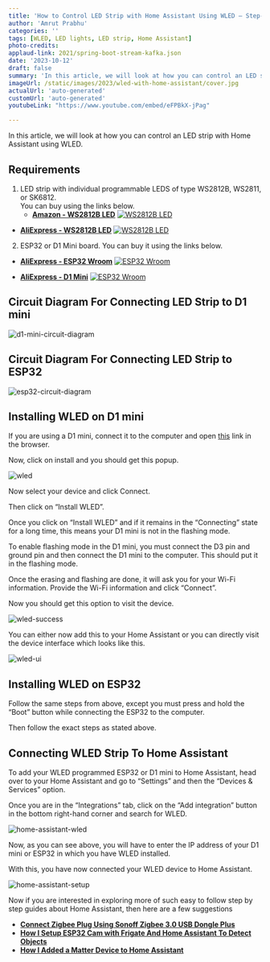 ```yaml
---
title: 'How to Control LED Strip with Home Assistant Using WLED — Step-By-Step Guide'
author: 'Amrut Prabhu'
categories: ''
tags: [WLED, LED lights, LED strip, Home Assistant]
photo-credits:
applaud-link: 2021/spring-boot-stream-kafka.json
date: '2023-10-12'
draft: false
summary: 'In this article, we will look at how you can control an LED strip with Home Assistant using WLED.'
imageUrl: /static/images/2023/wled-with-home-assistant/cover.jpg
actualUrl: 'auto-generated'
customUrl: 'auto-generated'
youtubeLink: "https://www.youtube.com/embed/eFPBkX-jPag"

---
```

In this article, we will look at how you can control an LED strip with Home Assistant using WLED.

<TOCInline toc={props.toc} asDisclosure />  

## Requirements

1.  LED strip with individual programmable LEDS of type WS2812B, WS2811, or SK6812.  
    You can buy using the links below.
    -   [**Amazon - WS2812B LED**](https://amzn.to/3Pjtmbr)
[![WS2812B LED](/static/images/2023/wled-with-home-assistant/led-strip.jpg)](https://amzn.to/3Pjtmbr)

-   [**AliExpress - WS2812B LED**](https://s.click.aliexpress.com/e/_DEYtbQb)
[![WS2812B LED](/static/images/2023/wled-with-home-assistant/led-strip-aliexpress.webp)](https://s.click.aliexpress.com/e/_DnKbqIr)
2.  ESP32 or D1 Mini board. You can buy it using the links below.

-   [**AliExpress - ESP32 Wroom**](https://s.click.aliexpress.com/e/_DB4HfST)
[![ESP32 Wroom](/static/images/2023/wled-with-home-assistant/esp32-wroom.webp)](https://s.click.aliexpress.com/e/_DeqlHMr)

-   [**AliExpress - D1 Mini**](https://s.click.aliexpress.com/e/_DB6gHF9)
[![ESP32 Wroom](/static/images/2023/wled-with-home-assistant/d1-mini.webp)](https://s.click.aliexpress.com/e/_DB6gHF9)
## Circuit Diagram For Connecting LED Strip to D1 mini

![d1-mini-circuit-diagram](/static/images/2023/wled-with-home-assistant/d1-mini-circuit-diagram.webp)

## Circuit Diagram For Connecting LED Strip to ESP32

![esp32-circuit-diagram](/static/images/2023/wled-with-home-assistant/esp32-circuit-diagram.webp)

  

## Installing WLED on D1 mini

If you are using a D1 mini, connect it to the computer and open [this](https://install.wled.me/) link in the browser.

Now, click on install and you should get this popup.

![wled](/static/images/2023/wled-with-home-assistant/wled.webp)

Now select your device and click Connect.

Then click on “Install WLED”.

Once you click on “Install WLED” and if it remains in the “Connecting” state for a long time, this means your D1 mini is not in the flashing mode.

To enable flashing mode in the D1 mini, you must connect the D3 pin and ground pin and then connect the D1 mini to the computer. This should put it in the flashing mode.

Once the erasing and flashing are done, it will ask you for your Wi-Fi information. Provide the Wi-Fi information and click “Connect”.

Now you should get this option to visit the device.

![wled-success](/static/images/2023/wled-with-home-assistant/wled-success.webp)

You can either now add this to your Home Assistant or you can directly visit the device interface which looks like this.

![wled-ui](/static/images/2023/wled-with-home-assistant/wled-ui.webp)

  

## Installing WLED on ESP32

Follow the same steps from above, except you must press and hold the “Boot” button while connecting the ESP32 to the computer.

Then follow the exact steps as stated above.

  

## Connecting WLED Strip To Home Assistant

To add your WLED programmed ESP32 or D1 mini to Home Assistant, head over to your Home Assistant and go to “Settings” and then the “Devices & Services” option.

Once you are in the “Integrations” tab, click on the “Add integration” button in the bottom right-hand corner and search for WLED.

![home-assistant-wled](/static/images/2023/wled-with-home-assistant/home-assistant-wled.webp)

Now, as you can see above, you will have to enter the IP address of your D1 mini or ESP32 in which you have WLED installed.

With this, you have now connected your WLED device to Home Assistant.

![home-assistant-setup](/static/images/2023/wled-with-home-assistant/home-assistant-setup.webp)

Now if you are interested in exploring more of such easy to follow step by step guides about Home Assistant, then here are a few suggestions

-   [**Connect Zigbee Plug Using Sonoff Zigbee 3.0 USB Dongle Plus**](https://smarthomecircle.com/connect-zigbee-device-using-sonoff-zigbee-3-dongle-plus-to-home-assistant)
-   [**How I Setup ESP32 Cam with Frigate And Home Assistant To Detect Objects**](https://smarthomecircle.com/how-to-setup-frigate-with-home-assistant)
-   [**How I Added a Matter Device to Home Assistant**](https://smarthomecircle.com/add-matter-devices-to-home-assistant)